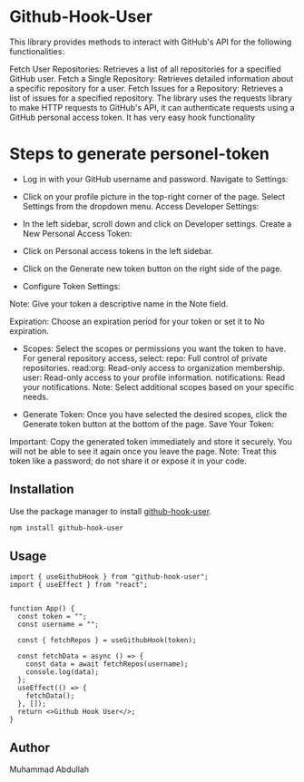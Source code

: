 # Github-Hook-User

This library provides methods to interact with GitHub's API for the following functionalities:

Fetch User Repositories: Retrieves a list of all repositories for a specified GitHub user.
Fetch a Single Repository: Retrieves detailed information about a specific repository for a user.
Fetch Issues for a Repository: Retrieves a list of issues for a specified repository.
The library uses the requests library to make HTTP requests to GitHub's API, it can authenticate requests using a GitHub personal access token.
It has very easy hook functionality

# Steps to generate personel-token
- Log in with your GitHub username and password.
Navigate to Settings:

- Click on your profile picture in the top-right corner of the page.
Select Settings from the dropdown menu.
Access Developer Settings:

- In the left sidebar, scroll down and click on Developer settings.
Create a New Personal Access Token:

- Click on Personal access tokens in the left sidebar.

- Click on the Generate new token button on the right side of the page.

- Configure Token Settings:

Note: Give your token a descriptive name in the Note field.

Expiration: Choose an expiration period for your token or set it to No expiration.

- Scopes: Select the scopes or permissions you want the token to have. For general repository access, select:
repo: Full control of private repositories.
read:org: Read-only access to organization membership.
user: Read-only access to your profile information.
notifications: Read your notifications.
Note: Select additional scopes based on your specific needs.

- Generate Token:
Once you have selected the desired scopes, click the Generate token button at the bottom of the page.
Save Your Token:

Important: Copy the generated token immediately and store it securely. You will not be able to see it again once you leave the page.
Note: Treat this token like a password; do not share it or expose it in your code.

## Installation

Use the package manager  to install [github-hook-user](https://www.npmjs.com/package/github-hook-user).

```bash
npm install github-hook-user
```

## Usage

```
import { useGithubHook } from "github-hook-user";
import { useEffect } from "react";


function App() {
  const token = "";
  const username = "";

  const { fetchRepos } = useGithubHook(token);

  const fetchData = async () => {
    const data = await fetchRepos(username);
    console.log(data);
  };
  useEffect(() => {
    fetchData();
  }, []);
  return <>Github Hook User</>;
}
```
## Author
Muhammad Abdullah